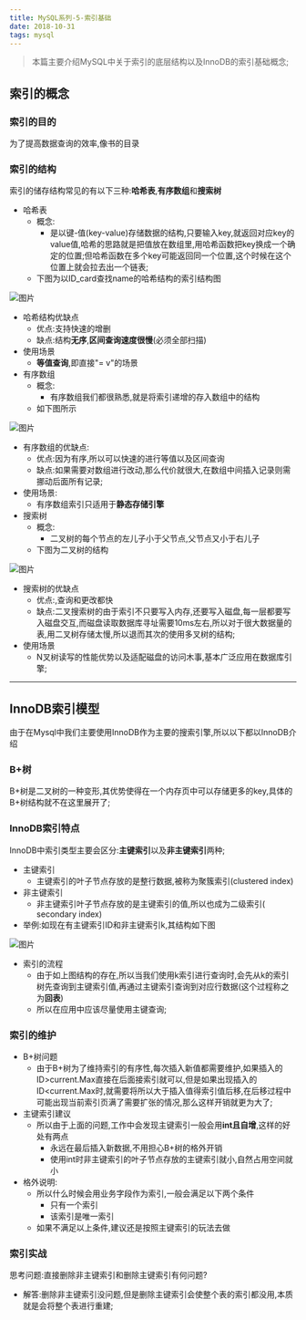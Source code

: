 ```yaml
---
title: MySQL系列-5-索引基础
date: 2018-10-31
tags: mysql
---
```

>本篇主要介绍MySQL中关于索引的底层结构以及InnoDB的索引基础概念;

<!-- more -->

## 索引的概念
### 索引的目的
为了提高数据查询的效率,像书的目录

### 索引的结构
索引的储存结构常见的有以下三种:**哈希表**,**有序数组**和**搜索树**
* 哈希表
  * 概念:
    * 是以键-值(key-value)存储数据的结构,只要输入key,就返回对应key的value值,哈希的思路就是把值放在数组里,用哈希函数把key换成一个确定的位置;但哈希函数在多个key可能返回同一个位置,这个时候在这个位置上就会拉去出一个链表;
  * 下图为以ID_card查找name的哈希结构的索引结构图

![图片](https://i.loli.net/2019/03/04/5c7d2d0cc7835.png)
  * 哈希结构优缺点
    * 优点:支持快速的增删
    * 缺点:结构**无序**,**区间查询速度很慢**(必须全部扫描)
  * 使用场景
    * **等值查询**,即直接"= v"的场景
* 有序数组
  * 概念:
    * 有序数组我们都很熟悉,就是将索引递增的存入数组中的结构
  * 如下图所示

![图片](https://i.loli.net/2019/03/04/5c7d2d379a558.png)
  * 有序数组的优缺点:
    * 优点:因为有序,所以可以快速的进行等值以及区间查询
    * 缺点:如果需要对数组进行改动,那么代价就很大,在数组中间插入记录则需挪动后面所有记录;
  * 使用场景:
    * 有序数组索引只适用于**静态存储引擎**
* 搜索树
  * 概念:
    * 二叉树的每个节点的左儿子小于父节点,父节点又小于右儿子
  * 下图为二叉树的结构

![图片](https://i.loli.net/2019/03/04/5c7d2d37adeef.png)
  * 搜索树的优缺点
    * 优点:,查询和更改都快
    * 缺点:二叉搜索树的由于索引不只要写入内存,还要写入磁盘,每一层都要写入磁盘交互,而磁盘读取数据库寻址需要10ms左右,所以对于很大数据量的表,用二叉树存储太慢,所以退而其次的使用多叉树的结构;
  * 使用场景
    * N叉树读写的性能优势以及适配磁盘的访问木事,基本广泛应用在数据库引擎;

---
## InnoDB索引模型
由于在Mysql中我们主要使用InnoDB作为主要的搜索引擎,所以以下都以InnoDB介绍
### B+树
B+树是二叉树的一种变形,其优势使得在一个内存页中可以存储更多的key,具体的B+树结构就不在这里展开了;

### InnoDB索引特点
InnoDB中索引类型主要会区分:**主键索引**以及**非主键索引**两种;
* 主键索引
  * 主键索引的叶子节点存放的是整行数据,被称为聚簇索引(clustered index)
* 非主键索引
  * 非主键索引叶子节点存放的是主键索引的值,所以也成为二级索引( secondary index)
* 举例:如现在有主键索引ID和非主键索引k,其结构如下图

![图片](https://i.loli.net/2019/03/04/5c7d2d37b0f98.png)
* 索引的流程
  * 由于如上图结构的存在,所以当我们使用k索引进行查询时,会先从k的索引树先查询到主键索引值,再通过主键索引查询到对应行数据(这个过程称之为**回表**)
  * 所以在应用中应该尽量使用主键查询;

### 索引的维护
* B+树问题
  * 由于B+树为了维持索引的有序性,每次插入新值都需要维护,如果插入的ID>current.Max直接在后面接索引就可以,但是如果出现插入的ID<current.Max时,就需要将所以大于插入值得索引值后移,在后移过程中可能出现当前索引页满了需要扩张的情况,那么这样开销就更为大了;
* 主键索引建议
  * 所以由于上面的问题,工作中会发现主键索引一般会用**int且自增**,这样的好处有两点
    * 永远在最后插入新数据,不用担心B+树的格外开销
    * 使用int时非主键索引的叶子节点存放的主键索引就小,自然占用空间就小
* 格外说明:
  * 所以什么时候会用业务字段作为索引,一般会满足以下两个条件
    * 只有一个索引
    * 该索引是唯一索引
  * 如果不满足以上条件,建议还是按照主键索引的玩法去做

### 索引实战
思考问题:直接删除非主键索引和删除主键索引有何问题?
* 解答:删除非主键索引没问题,但是删除主键索引会使整个表的索引都没用,本质就是会将整个表进行重建;


